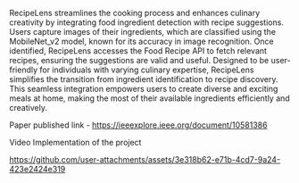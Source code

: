 RecipeLens streamlines the cooking process and enhances culinary creativity by integrating food ingredient detection with recipe suggestions. Users capture images of their ingredients, which are classified using the MobileNet_v2 model, known for its accuracy in image recognition. Once identified, RecipeLens accesses the Food Recipe API to fetch relevant recipes, ensuring the suggestions are valid and useful. Designed to be user-friendly for individuals with varying culinary expertise, RecipeLens simplifies the transition from ingredient identification to recipe discovery. This seamless integration empowers users to create diverse and exciting meals at home, making the most of their available ingredients efficiently and creatively.

Paper published link - https://ieeexplore.ieee.org/document/10581386


Video Implementation of the project 


https://github.com/user-attachments/assets/3e318b62-e71b-4cd7-9a24-423e2424e319






